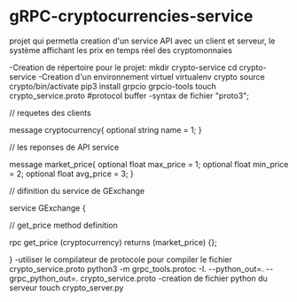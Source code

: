 # gRPC-cryptocurrencies-service
projet qui permetla creation d'un service API avec un client et serveur, le système affichant les prix en temps réel des cryptomonnaies

-Creation de répertoire pour le projet: 
          mkdir crypto-service cd crypto-service
-Creation d'un environnement virtuel
          virtualenv crypto source crypto/bin/activate pip3 install grpcio grpcio-tools touch crypto_service.proto #protocol buffer
-syntax de fichier "proto3";

// requetes des clients

message cryptocurrency{ optional string name = 1; }

// les reponses de API service

message market_price{ optional float max_price = 1; optional float min_price = 2; optional float avg_price = 3; }

// difinition du service de GExchange

service GExchange {

// get_price method definition

rpc get_price (cryptocurrency) returns (market_price) {};

} 
-utiliser le compilateur de protocole pour compiler le fichier crypto_service.proto
          python3 -m grpc_tools.protoc -I. --python_out=. --grpc_python_out=. crypto_service.proto
-creation de fichier python du serveur
          touch crypto_server.py

